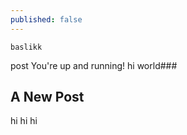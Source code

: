 ```yaml
---
published: false
---
```


	baslikk
post
You're up and running!
hi world###





## A New Post

hi
hi
hi

